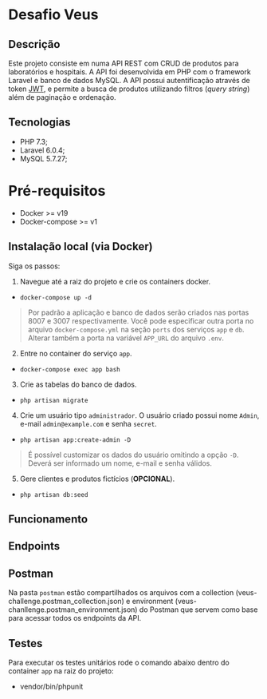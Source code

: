 # Desafio Veus

## Descrição

Este projeto consiste em numa API REST com CRUD de produtos para laboratórios e hospitais. A API foi desenvolvida em PHP com o framework Laravel e banco de dados MySQL. A API possui autentificação através de token [JWT](https://jwt.io), e permite a busca de produtos utilizando filtros (*query string*) além de paginação e ordenação.

## Tecnologias

* PHP 7.3;
* Laravel 6.0.4;
* MySQL 5.7.27;

# Pré-requisitos

* Docker >= v19
* Docker-compose >= v1

## Instalação local (via Docker)

Siga os passos:

1. Navegue até a raiz do projeto e crie os containers docker.

* `docker-compose up -d`

> Por padrão a aplicação e banco de dados serão criados nas portas 8007 e 3007 respectivamente. Você pode especificar outra porta no arquivo `docker-compose.yml` na seção `ports` dos serviços `app` e `db`. Alterar também a porta na variável `APP_URL` do arquivo `.env`.

2. Entre no container do serviço `app`.

* `docker-compose exec app bash`

3. Crie as tabelas do banco de dados.

* `php artisan migrate`

4. Crie um usuário tipo `administrador`. O usuário criado possui nome `Admin`, e-mail `admin@example.com` e senha `secret`. 

* `php artisan app:create-admin -D`

> É possível customizar os dados do usuário omitindo a opção `-D`. Deverá ser informado um nome, e-mail e senha válidos.

5. Gere clientes e produtos fictícios (**OPCIONAL**).
   
* `php artisan db:seed`

## Funcionamento

## Endpoints

## Postman

Na pasta `postman` estão compartilhados os arquivos com a collection (veus-challenge.postman_collection.json) e environment (veus-chanllenge.postman_environment.json) do Postman que servem como base para acessar todos os endpoints da API.

## Testes

Para executar os testes unitários rode o comando abaixo dentro do container `app` na raiz do projeto:

* vendor/bin/phpunit